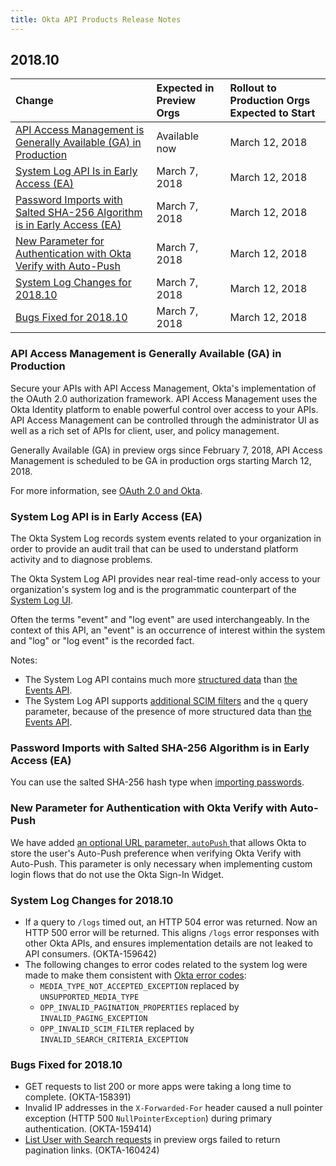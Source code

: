 ```yaml
---
title: Okta API Products Release Notes
---
```


## 2018.10

| Change | Expected in Preview Orgs | Rollout to Production Orgs Expected to Start |
| :---------- | :--------------------------------- | :----------------------------------------------------------- |
| [API Access Management is Generally Available (GA) in Production](#api-access-management-is-generally-available-ga-in-production) | Available now   | March 12, 2018  |
| [System Log API Is in Early Access (EA)](#system-log-api-is-in-early-access-ea) | March 7, 2018 | March 12, 2018 |
| [Password Imports with Salted SHA-256 Algorithm is in Early Access (EA)](#password-imports-with-salted-sha-256-algorithm-is-in-early-access-ea) | March 7, 2018 | March 12, 2018 |
| [New Parameter for Authentication with Okta Verify with Auto-Push](#new-parameter-for-authentication-with-okta-verify-with-auto-push)   | March 7, 2018 | March 12, 2018 |
| [System Log Changes for 2018.10](#system-log-changes-for-2018-10) | March 7, 2018 | March 12, 2018 |
| [Bugs Fixed for 2018.10](#bugs-fixed-for-2018-10) | March 7, 2018 | March 12, 2018 |

### API Access Management is Generally Available (GA) in Production

Secure your APIs with API Access Management, Okta's implementation of the OAuth 2.0 authorization framework. API Access Management uses the Okta Identity platform to enable powerful control over access to your APIs. API Access Management can be controlled through the administrator UI as well as a rich set of APIs for client, user, and policy management.

Generally Available (GA) in preview orgs since February 7, 2018, API Access Management is scheduled to be GA in production orgs starting March 12, 2018.

For more information, see [OAuth 2.0 and Okta](/docs/reference/api/oidc/). <!--OKTA-153127-->

### System Log API is in Early Access (EA)

The Okta System Log records system events related to your organization in order to provide an audit trail that can be used to understand platform activity and to diagnose problems.

The Okta System Log API provides near real-time read-only access to your organization's system log and is the programmatic counterpart of the [System Log UI](https://help.okta.com/en/prod/okta_help_CSH.htm#Reports_System_Log).

Often the terms "event" and "log event" are used interchangeably. In the context of this API, an "event" is an occurrence of interest within the system and "log" or "log event" is the recorded fact.

Notes:

* The System Log API contains much more [structured data](/docs/reference/api/system-log/#logevent-object) than [the Events API](/docs/reference/api/events/#event-model).
* The System Log API supports [additional SCIM filters](/docs/reference/api/system-log/#request-parameters) and the `q` query parameter, because of the presence of more structured data than [the Events API](/docs/reference/api/events/#event-model). <!-- OKTA-160902 OKTA-160880 -->

### Password Imports with Salted SHA-256 Algorithm is in Early Access (EA)

You can use the salted SHA-256 hash type when [importing passwords](/docs/reference/api/users/#create-user-with-imported-hashed-password). <!-- OKTA-160288 -->

### New Parameter for Authentication with Okta Verify with Auto-Push

We have added [an optional URL parameter, `autoPush` ](/docs/reference/api/authn/#request-parameters-for-verify-push-factor) that allows Okta to store the user's Auto-Push preference when verifying Okta Verify with Auto-Push. This parameter is only necessary when implementing custom login flows that do not use the Okta Sign-In Widget. <!-- OKTA-155563 -->

### System Log Changes for 2018.10

* If a query to `/logs` timed out, an HTTP 504 error was returned. Now an HTTP 500 error will be returned. This aligns `/logs` error responses with other Okta APIs, and ensures implementation details are not leaked to API consumers. (OKTA-159642)
* The following changes to error codes related to the system log were made to make them consistent with [Okta error codes](/docs/reference/error-codes/):
    * `MEDIA_TYPE_NOT_ACCEPTED_EXCEPTION` replaced by `UNSUPPORTED_MEDIA_TYPE`
    * `OPP_INVALID_PAGINATION_PROPERTIES` replaced by `INVALID_PAGING_EXCEPTION`
    * `OPP_INVALID_SCIM_FILTER` replaced by `INVALID_SEARCH_CRITERIA_EXCEPTION` <!-- OKTA-149847 -->

### Bugs Fixed for 2018.10

* GET requests to list 200 or more apps were taking a long time to complete. (OKTA-158391)
* Invalid IP addresses in the `X-Forwarded-For` header caused a null pointer exception (HTTP 500 `NullPointerException`) during primary authentication. (OKTA-159414)
* [List User with Search requests](/docs/reference/api/users/#list-users-with-search) in preview orgs failed to return pagination links. (OKTA-160424)

